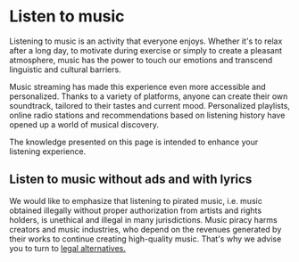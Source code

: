 # <color-p>Listen to music</color-p>

Listening to music is an activity that everyone enjoys. Whether it's to relax after a long day, to motivate during exercise or simply to create a pleasant atmosphere, music has the power to touch our emotions and transcend linguistic and cultural barriers.

Music streaming has made this experience even more accessible and personalized. Thanks to a variety of platforms, anyone can create their own soundtrack, tailored to their tastes and current mood. Personalized playlists, online radio stations and recommendations based on listening history have opened up a world of musical discovery.

The knowledge presented on this page is intended to enhance your listening experience.

## Listen to music without ads and with lyrics

<div class="disclaimer">
We would like to emphasize that listening to pirated music, i.e. music obtained illegally without proper authorization from artists and rights holders, is unethical and illegal in many jurisdictions. Music piracy harms creators and music industries, who depend on the revenues generated by their works to continue creating high-quality music. That's why we advise you to turn to <a href="https://nuclear.js.org/">legal alternatives.</a>
</div>

